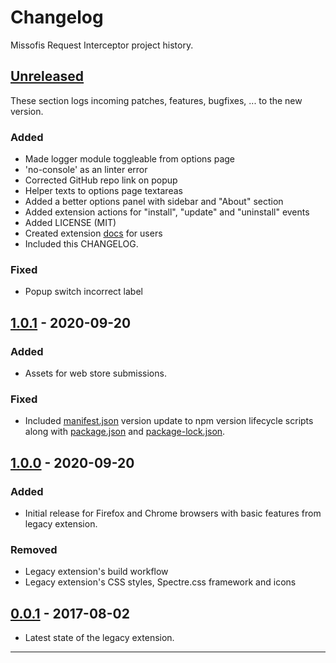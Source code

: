 # Changelog

Missofis Request Interceptor project history.

## [Unreleased][]

These section logs incoming patches, features, bugfixes, ... to the new version.

### Added

- Made logger module toggleable from options page
- 'no-console' as an linter error
- Corrected GitHub repo link on popup
- Helper texts to options page textareas
- Added a better options panel with sidebar and "About" section
- Added extension actions for "install", "update" and "uninstall" events
- Added LICENSE (MIT)
- Created extension [docs](docs/user.md "User Documentation") for users
- Included this CHANGELOG.

### Fixed

- Popup switch incorrect label

## [1.0.1][] - 2020-09-20

### Added

- Assets for web store submissions.

### Fixed

- Included [manifest.json](extension/manifest.json "manifest.json") version update to npm version lifecycle scripts along with [package.json](package.json "package.json") and [package-lock.json](package-lock.json "package-lock.json").

## [1.0.0][] - 2020-09-20

### Added

- Initial release for Firefox and Chrome browsers with basic features from legacy extension.

### Removed

- Legacy extension's build workflow
- Legacy extension's CSS styles, Spectre.css framework and icons

## [0.0.1][0.0.1] - 2017-08-02

- Latest state of the legacy extension.

---

[unreleased]: https://github.com/xkema/missofis-request-interceptor/compare/v1.0.1...development
[1.0.1]: https://github.com/xkema/missofis-request-interceptor/compare/v1.0.0...v1.0.1
[1.0.0]: https://github.com/xkema/missofis-request-interceptor/compare/v0.0.1...v1.0.0
[0.0.1]: https://github.com/xkema/missofis-request-interceptor/releases/tag/v0.0.1